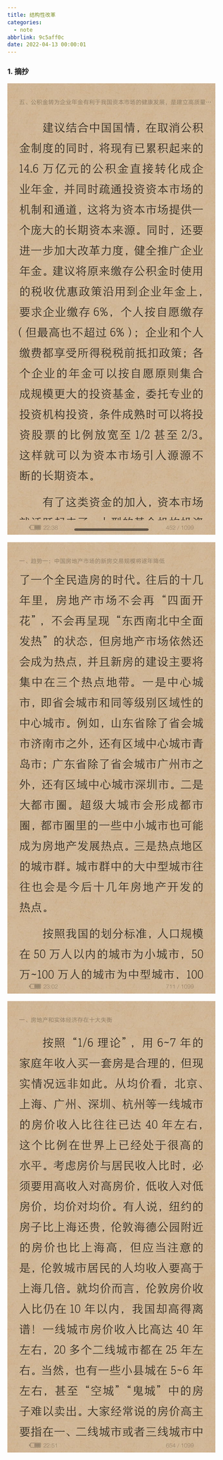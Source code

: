 ```yaml
---
title: 结构性改革
categories:
  - note
abbrlink: 9c5aff0c
date: 2022-04-13 00:00:01
---
```


### 1.  摘抄

![1](2022-04-13结构性改革/1.jpg)

![2](2022-04-13结构性改革/2.jpg)

![3](2022-04-13结构性改革/3.jpg)

